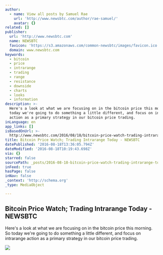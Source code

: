 ```yaml
---
author:
  - name: View all posts by Samuel Rae
    url: 'http://www.newsbtc.com/author/rae-samuel/'
    avatar: {}
related: []
publisher:
  url: 'http://www.newsbtc.com'
  name: NEWSBTC
  favicon: 'https://s3.amazonaws.com/common-newsbtc/images/favicon.ico'
  domain: www.newsbtc.com
keywords:
  - bitcoin
  - price
  - intrarange
  - trading
  - range
  - resistance
  - downside
  - charts
  - looks
  - information
description: >-
  Here's a look at what we are focusing on in the bitcoin price this morning. So
  today we're going to do something a little different, and focus on intrarange
  action as a primary strategy in our bitcoin price trading.
inLanguage: en
app_links: []
isBasedOnUrl: >-
  http://www.newsbtc.com/2016/08/18/bitcoin-price-watch-trading-intrarange-today/
title: Bitcoin Price Watch; Trading Intrarange Today - NEWSBTC
datePublished: '2016-08-18T13:36:05.794Z'
dateModified: '2016-08-18T10:19:43.698Z'
via: {}
starred: false
sourcePath: _posts/2016-08-18-bitcoin-price-watch-trading-intrarange-today-newsbtc.md
inFeed: true
hasPage: false
inNav: false
_context: 'http://schema.org'
_type: MediaObject

---
```

<article style=""><h1>Bitcoin Price Watch; Trading Intrarange Today - NEWSBTC</h1><p>Here's a look at what we are focusing on in the bitcoin price this morning. So today we're going to do something a little different, and focus on intrarange action as a primary strategy in our bitcoin price trading.</p><img src="http://s3.amazonaws.com/main-newsbtc-images/2016/08/18110306/Screen-Shot-2016-08-18-at-11.54.35.png" /></article>